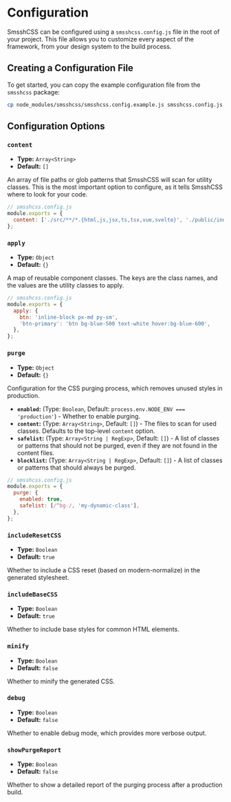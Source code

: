 # Configuration

SmsshCSS can be configured using a `smsshcss.config.js` file in the root of your project. This file allows you to customize every aspect of the framework, from your design system to the build process.

## Creating a Configuration File

To get started, you can copy the example configuration file from the `smsshcss` package:

```bash
cp node_modules/smsshcss/smsshcss.config.example.js smsshcss.config.js
```

## Configuration Options

### `content`

- **Type:** `Array<String>`
- **Default:** `[]`

An array of file paths or glob patterns that SmsshCSS will scan for utility classes. This is the most important option to configure, as it tells SmsshCSS where to look for your code.

```javascript
// smsshcss.config.js
module.exports = {
  content: ['./src/**/*.{html,js,jsx,ts,tsx,vue,svelte}', './public/index.html'],
};
```

### `apply`

- **Type:** `Object`
- **Default:** `{}`

A map of reusable component classes. The keys are the class names, and the values are the utility classes to apply.

```javascript
// smsshcss.config.js
module.exports = {
  apply: {
    btn: 'inline-block px-md py-sm',
    'btn-primary': 'btn bg-blue-500 text-white hover:bg-blue-600',
  },
};
```

### `purge`

- **Type:** `Object`
- **Default:** `{}`

Configuration for the CSS purging process, which removes unused styles in production.

- **`enabled`:** (Type: `Boolean`, Default: `process.env.NODE_ENV === 'production'`) - Whether to enable purging.
- **`content`:** (Type: `Array<String>`, Default: `[]`) - The files to scan for used classes. Defaults to the top-level `content` option.
- **`safelist`:** (Type: `Array<String | RegExp>`, Default: `[]`) - A list of classes or patterns that should not be purged, even if they are not found in the content files.
- **`blocklist`:** (Type: `Array<String | RegExp>`, Default: `[]`) - A list of classes or patterns that should always be purged.

```javascript
// smsshcss.config.js
module.exports = {
  purge: {
    enabled: true,
    safelist: [/^bg-/, 'my-dynamic-class'],
  },
};
```

### `includeResetCSS`

- **Type:** `Boolean`
- **Default:** `true`

Whether to include a CSS reset (based on modern-normalize) in the generated stylesheet.

### `includeBaseCSS`

- **Type:** `Boolean`
- **Default:** `true`

Whether to include base styles for common HTML elements.

### `minify`

- **Type:** `Boolean`
- **Default:** `false`

Whether to minify the generated CSS.

### `debug`

- **Type:** `Boolean`
- **Default:** `false`

Whether to enable debug mode, which provides more verbose output.

### `showPurgeReport`

- **Type:** `Boolean`
- **Default:** `false`

Whether to show a detailed report of the purging process after a production build.
